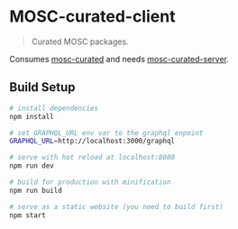 # MOSC-curated-client

> Curated MOSC packages.

Consumes [mosc-curated](https://github.com/BVPMOSC/mosc-curated-list/master/PACKAGES.md) and needs [mosc-curated-server](https://github.com/BVPMOSC/mosc-curated-server).

## Build Setup

``` bash
# install dependencies
npm install

# set GRAPHQL_URL env var to the graphql enpoint
GRAPHQL_URL=http://localhost:3000/graphql

# serve with hot reload at localhost:8080
npm run dev

# build for production with minification
npm run build

# serve as a static website (you need to build first)
npm start
```
